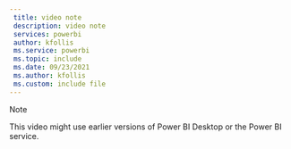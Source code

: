 ```yaml
---
 title: video note
 description: video note
 services: powerbi
 author: kfollis
 ms.service: powerbi
 ms.topic: include
 ms.date: 09/23/2021
 ms.author: kfollis
 ms.custom: include file
---
```


> [!NOTE]  
> This video might use earlier versions of Power BI Desktop or the Power BI service.